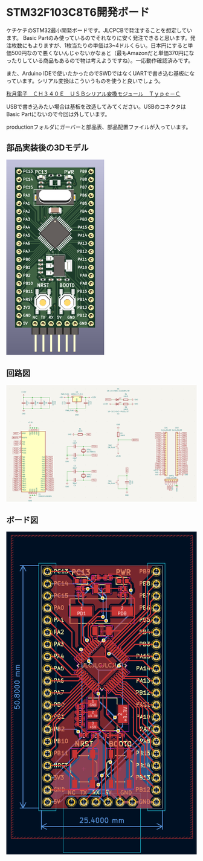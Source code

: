 # STM32F103C8T6開発ボード
ケチケチのSTM32最小開発ボードです。JLCPCBで発注することを想定しています。
Basic Partのみ使っているのでそれなりに安く発注できると思います。発注枚数にもよりますが、1枚当たりの単価は3~4ドルくらい。日本円にすると単価500円なので悪くないんじゃないかなぁと（最もAmazonだと単価370円になったりしている商品もあるので物は考えようですね）。一応動作確認済みです。

また、Arduino IDEで使いたかったのでSWDではなくUARTで書き込む基板になっています。シリアル変換はこういうものを使うと良いでしょう。

[秋月電子　ＣＨ３４０Ｅ　ＵＳＢシリアル変換モジュール　Ｔｙｐｅ－Ｃ](https://akizukidenshi.com/catalog/g/gK-14745/)

USBで書き込みたい場合は基板を改造してみてください。USBのコネクタはBasic Partにないので今回は外しています。

productionフォルダにガーバーと部品表、部品配置ファイルが入っています。

## 部品実装後の3Dモデル
![3Dモデル](3d.png)


## 回路図
![回路図](schematic.png)

## ボード図
![ボード図](board.png)
